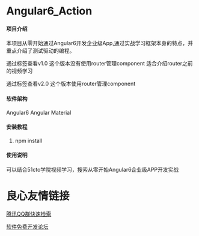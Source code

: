 # Angular6_Action

#### 项目介绍

本项目从零开始通过Angular6开发企业级App,通过实战学习框架本身的特点，并重点介绍了测试驱动的编程。

通过标签查看v1.0 这个版本没有使用router管理component 适合介绍router之前的视频学习

通过标签查看v2.0 这个版本使用router管理component


#### 软件架构
Angular6  Angular Material


#### 安装教程

1. npm install


#### 使用说明

可以结合51cto学院视频学习，搜索从零开始Angular6企业级APP开发实战

 # 良心友情链接

[腾讯QQ群快速检索](http://u.720life.cn/s/8cf73f7c)

[软件免费开发论坛](http://u.720life.cn/s/bbb01dc0)